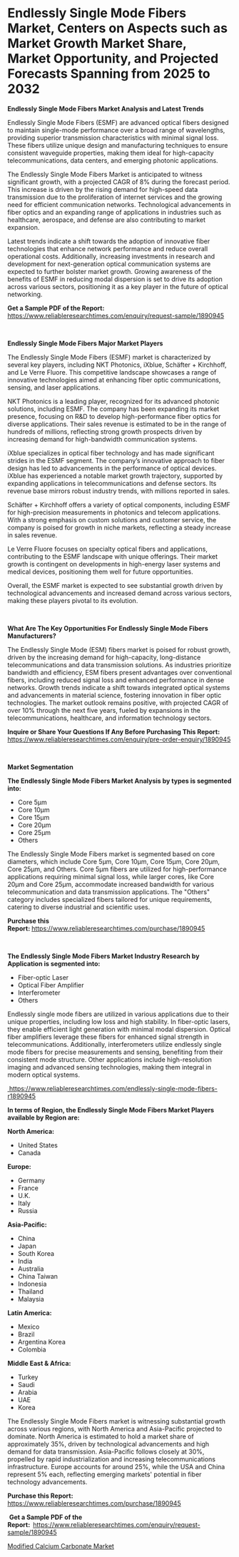 <p><h1>Endlessly Single Mode Fibers Market, Centers on Aspects such as Market Growth Market Share, Market Opportunity, and Projected Forecasts Spanning from 2025 to 2032</h1></p><p><strong>Endlessly Single Mode Fibers Market Analysis and Latest Trends</strong></p>
<p><p>Endlessly Single Mode Fibers (ESMF) are advanced optical fibers designed to maintain single-mode performance over a broad range of wavelengths, providing superior transmission characteristics with minimal signal loss. These fibers utilize unique design and manufacturing techniques to ensure consistent waveguide properties, making them ideal for high-capacity telecommunications, data centers, and emerging photonic applications.</p><p>The Endlessly Single Mode Fibers Market is anticipated to witness significant growth, with a projected CAGR of 8% during the forecast period. This increase is driven by the rising demand for high-speed data transmission due to the proliferation of internet services and the growing need for efficient communication networks. Technological advancements in fiber optics and an expanding range of applications in industries such as healthcare, aerospace, and defense are also contributing to market expansion.</p><p>Latest trends indicate a shift towards the adoption of innovative fiber technologies that enhance network performance and reduce overall operational costs. Additionally, increasing investments in research and development for next-generation optical communication systems are expected to further bolster market growth. Growing awareness of the benefits of ESMF in reducing modal dispersion is set to drive its adoption across various sectors, positioning it as a key player in the future of optical networking.</p></p>
<p><strong>Get a Sample PDF of the Report:&nbsp;</strong> <a href="https://www.reliableresearchtimes.com/enquiry/request-sample/1890945?utm_campaign=1420&utm_medium=2&utm_source=Github&utm_content=ia&utm_term=03042025&utm_id=endlessly-single-mode-fibers">https://www.reliableresearchtimes.com/enquiry/request-sample/1890945</a></p>
<p>&nbsp;</p>
<p><strong>Endlessly Single Mode Fibers Major Market Players</strong></p>
<p><p>The Endlessly Single Mode Fibers (ESMF) market is characterized by several key players, including NKT Photonics, iXblue, Schäfter + Kirchhoff, and Le Verre Fluore. This competitive landscape showcases a range of innovative technologies aimed at enhancing fiber optic communications, sensing, and laser applications.</p><p>NKT Photonics is a leading player, recognized for its advanced photonic solutions, including ESMF. The company has been expanding its market presence, focusing on R&D to develop high-performance fiber optics for diverse applications. Their sales revenue is estimated to be in the range of hundreds of millions, reflecting strong growth prospects driven by increasing demand for high-bandwidth communication systems.</p><p>iXblue specializes in optical fiber technology and has made significant strides in the ESMF segment. The company’s innovative approach to fiber design has led to advancements in the performance of optical devices. iXblue has experienced a notable market growth trajectory, supported by expanding applications in telecommunications and defense sectors. Its revenue base mirrors robust industry trends, with millions reported in sales.</p><p>Schäfter + Kirchhoff offers a variety of optical components, including ESMF for high-precision measurements in photonics and telecom applications. With a strong emphasis on custom solutions and customer service, the company is poised for growth in niche markets, reflecting a steady increase in sales revenue.</p><p>Le Verre Fluore focuses on specialty optical fibers and applications, contributing to the ESMF landscape with unique offerings. Their market growth is contingent on developments in high-energy laser systems and medical devices, positioning them well for future opportunities.</p><p>Overall, the ESMF market is expected to see substantial growth driven by technological advancements and increased demand across various sectors, making these players pivotal to its evolution.</p></p>
<p>&nbsp;</p>
<p><strong>What Are The Key Opportunities For Endlessly Single Mode Fibers Manufacturers?</strong></p>
<p><p>The Endlessly Single Mode (ESM) fibers market is poised for robust growth, driven by the increasing demand for high-capacity, long-distance telecommunications and data transmission solutions. As industries prioritize bandwidth and efficiency, ESM fibers present advantages over conventional fibers, including reduced signal loss and enhanced performance in dense networks. Growth trends indicate a shift towards integrated optical systems and advancements in material science, fostering innovation in fiber optic technologies. The market outlook remains positive, with projected CAGR of over 10% through the next five years, fueled by expansions in the telecommunications, healthcare, and information technology sectors.</p></p>
<p><strong>Inquire or Share Your Questions If Any Before Purchasing This Report:</strong> <a href="https://www.reliableresearchtimes.com/enquiry/pre-order-enquiry/1890945?utm_campaign=1420&utm_medium=2&utm_source=Github&utm_content=ia&utm_term=03042025&utm_id=endlessly-single-mode-fibers">https://www.reliableresearchtimes.com/enquiry/pre-order-enquiry/1890945</a></p>
<p>&nbsp;</p>
<p><strong>Market Segmentation</strong></p>
<p><strong>The Endlessly Single Mode Fibers Market Analysis by types is segmented into:</strong></p>
<p><ul><li>Core 5μm</li><li>Core 10μm</li><li>Core 15μm</li><li>Core 20μm</li><li>Core 25μm</li><li>Others</li></ul></p>
<p><p>The Endlessly Single Mode Fibers market is segmented based on core diameters, which include Core 5μm, Core 10μm, Core 15μm, Core 20μm, Core 25μm, and Others. Core 5μm fibers are utilized for high-performance applications requiring minimal signal loss, while larger cores, like Core 20μm and Core 25μm, accommodate increased bandwidth for various telecommunication and data transmission applications. The "Others" category includes specialized fibers tailored for unique requirements, catering to diverse industrial and scientific uses.</p></p>
<p><strong>Purchase this Report:&nbsp;</strong><a href="https://www.reliableresearchtimes.com/purchase/1890945?utm_campaign=1420&utm_medium=2&utm_source=Github&utm_content=ia&utm_term=03042025&utm_id=endlessly-single-mode-fibers">https://www.reliableresearchtimes.com/purchase/1890945</a></p>
<p>&nbsp;</p>
<p><strong>The Endlessly Single Mode Fibers Market Industry Research by Application is segmented into:</strong></p>
<p><ul><li>Fiber-optic Laser</li><li>Optical Fiber Amplifier</li><li>Interferometer</li><li>Others</li></ul></p>
<p><p>Endlessly single mode fibers are utilized in various applications due to their unique properties, including low loss and high stability. In fiber-optic lasers, they enable efficient light generation with minimal modal dispersion. Optical fiber amplifiers leverage these fibers for enhanced signal strength in telecommunications. Additionally, interferometers utilize endlessly single mode fibers for precise measurements and sensing, benefiting from their consistent mode structure. Other applications include high-resolution imaging and advanced sensing technologies, making them integral in modern optical systems.</p></p>
<p><a href="https://www.reliableresearchtimes.com/endlessly-single-mode-fibers-r1890945?utm_campaign=1420&utm_medium=2&utm_source=Github&utm_content=ia&utm_term=03042025&utm_id=endlessly-single-mode-fibers">&nbsp;https://www.reliableresearchtimes.com/endlessly-single-mode-fibers-r1890945</a></p>
<p><strong>In terms of Region, the Endlessly Single Mode Fibers Market Players available by Region are:</strong></p>
<p>
    <p> <strong> North America: </strong>
        <ul>
            <li>United States</li>
            <li>Canada</li>
        </ul>
        </p> 
    <p> <strong> Europe: </strong>
        <ul>
            <li>Germany</li>
            <li>France</li>
            <li>U.K.</li>
            <li>Italy</li>
            <li>Russia</li>
        </ul>
        </p> 
    <p> <strong> Asia-Pacific: </strong>
        <ul>
            <li>China</li>
            <li>Japan</li>
            <li>South Korea</li>
            <li>India</li>
            <li>Australia</li>
            <li>China Taiwan</li>
            <li>Indonesia</li>
            <li>Thailand</li>
            <li>Malaysia</li>
        </ul>
        </p> 
    <p> <strong> Latin America: </strong>
        <ul>
            <li>Mexico</li>
            <li>Brazil</li>
            <li>Argentina Korea</li>
            <li>Colombia</li>
        </ul>
        </p> 
    <p> <strong> Middle East & Africa: </strong>
        <ul>
            <li>Turkey</li>
            <li>Saudi</li>
            <li>Arabia</li>
            <li>UAE</li>
            <li>Korea</li>
        </ul>
    </p>
    </p>
<p><p>The Endlessly Single Mode Fibers market is witnessing substantial growth across various regions, with North America and Asia-Pacific projected to dominate. North America is estimated to hold a market share of approximately 35%, driven by technological advancements and high demand for data transmission. Asia-Pacific follows closely at 30%, propelled by rapid industrialization and increasing telecommunications infrastructure. Europe accounts for around 25%, while the USA and China represent 5% each, reflecting emerging markets' potential in fiber technology advancements.</p></p>
<p><strong>Purchase this Report: </strong><a href="https://www.reliableresearchtimes.com/purchase/1890945?utm_campaign=1420&utm_medium=2&utm_source=Github&utm_content=ia&utm_term=03042025&utm_id=endlessly-single-mode-fibers">https://www.reliableresearchtimes.com/purchase/1890945</a></p>
<p>&nbsp;<strong>Get a Sample PDF of the Report:&nbsp;&nbsp;</strong><a href="https://www.reliableresearchtimes.com/enquiry/request-sample/1890945?utm_campaign=1420&utm_medium=2&utm_source=Github&utm_content=ia&utm_term=03042025&utm_id=endlessly-single-mode-fibers">https://www.reliableresearchtimes.com/enquiry/request-sample/1890945</a></p>
<p><strong></strong></p>
<p><p><a href="https://github.com/ryanbell8967/Market-Research-Report-List-1/blob/main/modified-calcium-carbonate-market.md?utm_campaign=1420&utm_medium=2&utm_source=Github&utm_content=ia&utm_term=03042025&utm_id=endlessly-single-mode-fibers">Modified Calcium Carbonate Market</a></p></p>